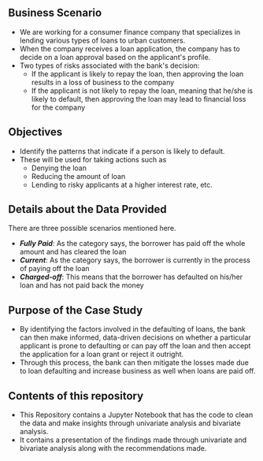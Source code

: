 ## Business Scenario
- We are working for a consumer finance company that specializes in lending various types of loans to urban customers.
- When the company receives a loan application, the company has to decide on a loan approval based on the applicant's profile.
- Two types of risks associated with the bank's decision:
  - If the applicant is likely to repay the loan, then approving the loan results in a loss of business to the company
  - If the applicant is not likely to repay the loan, meaning that he/she is likely to default, then approving the loan may lead to financial loss for the company

## Objectives
- Identify the patterns that indicate if a person is likely to default. 
- These will be used for taking actions such as
  - Denying the loan
  - Reducing the amount of loan
  - Lending to risky applicants at a higher interest rate, etc.

## Details about the Data Provided
There are three possible scenarios mentioned here.
- __*Fully Paid*__: As the category says, the borrower has paid off the whole amount and has cleared the loan
- __*Current*__: As the category says, the borrower is currently in the process of paying off the loan
- __*Charged-off*__: This means that the borrower has defaulted on his/her loan and has not paid back the money

## Purpose of the Case Study
- By identifying the factors involved in the defaulting of loans, the bank can then make informed, data-driven decisions on whether a particular applicant is prone to defaulting or can pay off the loan and then accept the application for a loan grant or reject it outright.
- Through this process, the bank can then mitigate the losses made due to loan defaulting and increase business as well when loans are paid off.

## Contents of this repository
- This Repository contains a Jupyter Notebook that has the code to clean the data and make insights through univariate analysis and bivariate analysis.
- It contains a presentation of the findings made through univariate and bivariate analysis along with the recommendations made.
